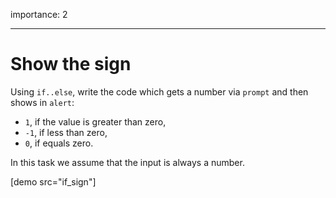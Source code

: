 importance: 2

---

# Show the sign

Using `if..else`, write the code which gets a number via `prompt` and then shows in `alert`:

-   `1`, if the value is greater than zero,
-   `-1`, if less than zero,
-   `0`, if equals zero.

In this task we assume that the input is always a number.

[demo src="if_sign"]
